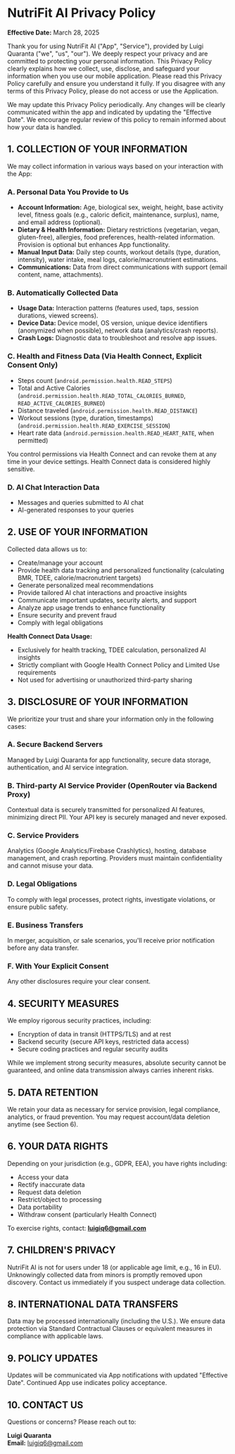 # NutriFit AI Privacy Policy

**Effective Date:** March 28, 2025

Thank you for using NutriFit AI ("App", "Service"), provided by Luigi Quaranta ("we", "us", "our"). We deeply respect your privacy and are committed to protecting your personal information. This Privacy Policy clearly explains how we collect, use, disclose, and safeguard your information when you use our mobile application. Please read this Privacy Policy carefully and ensure you understand it fully. If you disagree with any terms of this Privacy Policy, please do not access or use the Application.

We may update this Privacy Policy periodically. Any changes will be clearly communicated within the app and indicated by updating the "Effective Date". We encourage regular review of this policy to remain informed about how your data is handled.

## 1. COLLECTION OF YOUR INFORMATION

We may collect information in various ways based on your interaction with the App:

### A. Personal Data You Provide to Us
- **Account Information:** Age, biological sex, weight, height, base activity level, fitness goals (e.g., caloric deficit, maintenance, surplus), name, and email address (optional).
- **Dietary & Health Information:** Dietary restrictions (vegetarian, vegan, gluten-free), allergies, food preferences, health-related information. Provision is optional but enhances App functionality.
- **Manual Input Data:** Daily step counts, workout details (type, duration, intensity), water intake, meal logs, calorie/macronutrient estimations.
- **Communications:** Data from direct communications with support (email content, name, attachments).

### B. Automatically Collected Data
- **Usage Data:** Interaction patterns (features used, taps, session durations, viewed screens).
- **Device Data:** Device model, OS version, unique device identifiers (anonymized when possible), network data (analytics/crash reports).
- **Crash Logs:** Diagnostic data to troubleshoot and resolve app issues.

### C. Health and Fitness Data (Via Health Connect, Explicit Consent Only)
- Steps count (`android.permission.health.READ_STEPS`)
- Total and Active Calories (`android.permission.health.READ_TOTAL_CALORIES_BURNED`, `READ_ACTIVE_CALORIES_BURNED`)
- Distance traveled (`android.permission.health.READ_DISTANCE`)
- Workout sessions (type, duration, timestamps) (`android.permission.health.READ_EXERCISE_SESSION`)
- Heart rate data (`android.permission.health.READ_HEART_RATE`, when permitted)

You control permissions via Health Connect and can revoke them at any time in your device settings. Health Connect data is considered highly sensitive.

### D. AI Chat Interaction Data
- Messages and queries submitted to AI chat
- AI-generated responses to your queries

## 2. USE OF YOUR INFORMATION

Collected data allows us to:
- Create/manage your account
- Provide health data tracking and personalized functionality (calculating BMR, TDEE, calorie/macronutrient targets)
- Generate personalized meal recommendations
- Provide tailored AI chat interactions and proactive insights
- Communicate important updates, security alerts, and support
- Analyze app usage trends to enhance functionality
- Ensure security and prevent fraud
- Comply with legal obligations

**Health Connect Data Usage:**
- Exclusively for health tracking, TDEE calculation, personalized AI insights
- Strictly compliant with Google Health Connect Policy and Limited Use requirements
- Not used for advertising or unauthorized third-party sharing

## 3. DISCLOSURE OF YOUR INFORMATION

We prioritize your trust and share your information only in the following cases:

### A. Secure Backend Servers
Managed by Luigi Quaranta for app functionality, secure data storage, authentication, and AI service integration.

### B. Third-party AI Service Provider (OpenRouter via Backend Proxy)
Contextual data is securely transmitted for personalized AI features, minimizing direct PII. Your API key is securely managed and never exposed.

### C. Service Providers
Analytics (Google Analytics/Firebase Crashlytics), hosting, database management, and crash reporting. Providers must maintain confidentiality and cannot misuse your data.

### D. Legal Obligations
To comply with legal processes, protect rights, investigate violations, or ensure public safety.

### E. Business Transfers
In merger, acquisition, or sale scenarios, you'll receive prior notification before any data transfer.

### F. With Your Explicit Consent
Any other disclosures require your clear consent.

## 4. SECURITY MEASURES
We employ rigorous security practices, including:
- Encryption of data in transit (HTTPS/TLS) and at rest
- Backend security (secure API keys, restricted data access)
- Secure coding practices and regular security audits

While we implement strong security measures, absolute security cannot be guaranteed, and online data transmission always carries inherent risks.

## 5. DATA RETENTION
We retain your data as necessary for service provision, legal compliance, analytics, or fraud prevention. You may request account/data deletion anytime (see Section 6).

## 6. YOUR DATA RIGHTS
Depending on your jurisdiction (e.g., GDPR, EEA), you have rights including:
- Access your data
- Rectify inaccurate data
- Request data deletion
- Restrict/object to processing
- Data portability
- Withdraw consent (particularly Health Connect)

To exercise rights, contact: **luigiq6@gmail.com**

## 7. CHILDREN'S PRIVACY
NutriFit AI is not for users under 18 (or applicable age limit, e.g., 16 in EU). Unknowingly collected data from minors is promptly removed upon discovery. Contact us immediately if you suspect underage data collection.

## 8. INTERNATIONAL DATA TRANSFERS
Data may be processed internationally (including the U.S.). We ensure data protection via Standard Contractual Clauses or equivalent measures in compliance with applicable laws.

## 9. POLICY UPDATES
Updates will be communicated via App notifications with updated "Effective Date". Continued App use indicates policy acceptance.

## 10. CONTACT US
Questions or concerns? Please reach out to:

**Luigi Quaranta**  
**Email:** luigiq6@gmail.com


